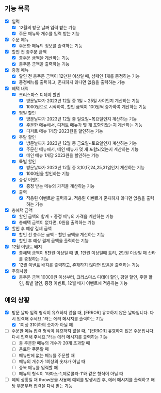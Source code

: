 ## 기능 목록

- [x] 입력
  - [x] 12월의 방문 날짜 입력 받는 기능
  - [x] 주문 메뉴와 개수를 입력 받는 기능

- [x] 주문 메뉴
  - [x] 주문한 메뉴의 정보를 출력하는 기능

- [x] 할인 전 총주문 금액
  - [x] 총주문 금액을 계산하는 기능
  - [x] 총주문 금액을 출력하는 기능
  
- [x] 증정 메뉴
  - [x] 할인 전 총주문 금액이 12만원 이상일 때, 샴페인 1개를 증정하는 기능
  - [x] 증정메뉴를 출력하고, 존재하지 않다면 없음을 출력하는 기능

- [x] 혜택 내역
  - [x] 크리스마스 디데이 할인
    - [x] 방문날짜가 2023년 12월 중 1일 ~ 25일 사이인지 계산하는 기능
    - [x] 1000원으로 시작하여, 할인 금액이 100원씩 증가하여 계산하는 기능
  - [x] 평일 할인
    - [x] 방문날짜가 2023년 12월 중 일요일~목요일인지 계산하는 기능
    - [x] 주문한 메뉴에서, 디저트 메뉴가 몇 개 포함되었는지 계산하는 기능
    - [x] 디저트 메뉴 1개당 2023원을 할인하는 기능
  - [x] 주말 할인
    - [x] 방문날짜가 2023년 12월 중 금요일~토요일인지 계산하는 기능
    - [x] 주문한 메뉴에서, 메인 메뉴가 몇 개 포함되었는지 계산하는 기능
    - [x] 메인 메뉴 1개당 2023원을 할인하는 기능
  - [x] 특별 할인
    - [x] 방문날짜가 2023년 12월 중 3,10,17,24,25,31일인지 계산하는 기능
    - [x] 1000원을 할인하는 기능
  - [x] 증정 이벤트
    - [x] 증정 받는 메뉴의 가격을 계산하는 기능
  - [x] 출력
    - [x] 적용된 이벤트만 출력하고, 적용된 이벤트가 존재하지 않다면 없음을 출력하는 기능

- [x] 총혜택 금액
  - [x] 할인 금액의 합계 + 증정 메뉴의 가격을 계산하는 기능
  - [x] 총혜택 금액이 없다면, 0원을 출력하는 기능

- [X] 할인 후 예상 결제 금액
  - [x] 할인 전 총주문 금액 - 할인 금액을 계산하는 기능
  - [x] 할인 후 예상 결제 금액을 출력하는 기능

- [x] 12월 이벤트 배지
  - [x] 총혜택 금액이 5천원 이상일 때 별, 1만원 이상일때 트리, 2만원 이상일 때 산타를 증정하는 기능
  - [x] 12월 이벤트 배지를 출력하고, 존재하지 않다면 없음을 출력하는 기능

- [x] 주의사항
  - [x] 총주문 금액 10000원 이상부터, 크리스마스 디데이 할인, 평일 할인, 주말 할인, 특별 할인, 증정 이벤트, 12월 배지 이벤트에 적용하는 기능
    
## 예외 상황

- [x] 방문 날짜 입력 형식이 유효하지 않을 때, [ERROR] 유효하지 않은 날짜입니다. 다시 입력해 주세요."라는 에러 메시지를 출력하는 기능
  - [x] 1이상 31이하의 숫자가 아닐 때

- [ ] 주문한 메뉴 입력 형식이 유효하지 않을 때, "[ERROR] 유효하지 않은 주문입니다. 다시 입력해 주세요."라는 에러 메시지를 출력하는 기능
  - [ ] 총 주문한 메뉴의 개수가 20개 초과할 때
  - [ ] 음료만 주문할 때
  - [ ] 메뉴판에 없는 메뉴를 주문할 때
  - [ ] 메뉴의 개수가 1이상의 숫자가 아닐 때
  - [ ] 중복 메뉴를 입력할 때
  - [ ] 메뉴의 형식이 '타파스-1,제로콜라-1'와 같은 형식이 아닐 때

- [ ] 예외 상황일 때 throw문을 사용해 예외를 발생시킨 후, 에러 메시지를 출력하고 해당 부분부터 입력을 다시 받는 기능